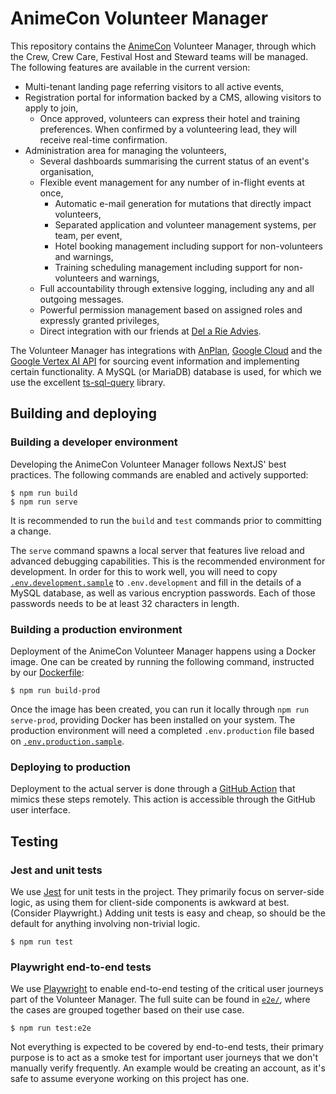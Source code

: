 # AnimeCon Volunteer Manager
This repository contains the [AnimeCon](https://animecon.nl/) Volunteer Manager, through which the
Crew, Crew Care, Festival Host and Steward teams will be managed. The following features are
available in the current version:

  * Multi-tenant landing page referring visitors to all active events,
  * Registration portal for information backed by a CMS, allowing visitors to apply to join,
    * Once approved, volunteers can express their hotel and training preferences. When confirmed by
      a volunteering lead, they will receive real-time confirmation.
  * Administration area for managing the volunteers,
    * Several dashboards summarising the current status of an event's organisation,
    * Flexible event management for any number of in-flight events at once,
      * Automatic e-mail generation for mutations that directly impact volunteers,
      * Separated application and volunteer management systems, per team, per event,
      * Hotel booking management including support for non-volunteers and warnings,
      * Training scheduling management including support for non-volunteers and warnings,
    * Full accountability through extensive logging, including any and all outgoing messages.
    * Powerful permission management based on assigned roles and expressly granted privileges,
    * Direct integration with our friends at [Del a Rie Advies](https://delarieadvies.nl).

The Volunteer Manager has integrations with [AnPlan](https://animecon.nl/),
[Google Cloud](https://cloud.google.com) and the
[Google Vertex AI API](https://cloud.google.com/vertex-ai/docs/reference/rest) for sourcing event
information and implementing certain functionality. A MySQL (or MariaDB) database is used, for which
we use the excellent [ts-sql-query](https://ts-sql-query.readthedocs.io/en/stable/) library.

## Building and deploying

### Building a developer environment
Developing the AnimeCon Volunteer Manager follows NextJS' best practices. The following commands are
enabled and actively supported:

```
$ npm run build
$ npm run serve
```

It is recommended to run the `build` and `test` commands prior to committing a change.

The `serve` command spawns a local server that features live reload and advanced debugging
capabilities. This is the recommended environment for development. In order for this to work well,
you will need to copy [`.env.development.sample`](.env.development.sample) to `.env.development` and
fill in the details of a MySQL database, as well as various encryption passwords. Each of those
passwords needs to be at least 32 characters in length.

### Building a production environment
Deployment of the AnimeCon Volunteer Manager happens using a Docker image. One can be created by
running the following command, instructed by our [Dockerfile](Dockerfile):

```
$ npm run build-prod
```

Once the image has been created, you can run it locally through `npm run serve-prod`, providing
Docker has been installed on your system. The production environment will need a completed
`.env.production` file based on [`.env.production.sample`](.env.production.sample).

### Deploying to production
Deployment to the actual server is done through a [GitHub Action](.github/workflows/deploy.yml) that
mimics these steps remotely. This action is accessible through the GitHub user interface.

## Testing

### Jest and unit tests
We use [Jest](https://jestjs.io/) for unit tests in the project. They primarily focus on server-side
logic, as using them for client-side components is awkward at best. (Consider Playwright.) Adding
unit tests is easy and cheap, so should be the default for anything involving non-trivial logic.

```
$ npm run test
```

### Playwright end-to-end tests
We use [Playwright](https://playwright.dev/) to enable end-to-end testing of the critical user
journeys part of the Volunteer Manager. The full suite can be found in [`e2e/`](./e2e), where the
cases are grouped together based on their use case.

```
$ npm run test:e2e
```

Not everything is expected to be covered by end-to-end tests, their primary purpose is to act as a
smoke test for important user journeys that we don't manually verify frequently. An example would be
creating an account, as it's safe to assume everyone working on this project has one.
